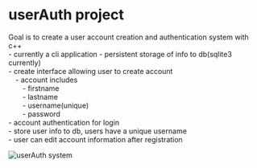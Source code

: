 # userAuth project

Goal is to create a user account creation and authentication system with c++  
    - currently a cli application
    - persistent storage of info to db(sqlite3 currently)  
    - create interface allowing user to create account  
    &emsp;- account includes  
    &emsp;&emsp;- firstname  
    &emsp;&emsp;- lastname  
    &emsp;&emsp;- username(unique)  
    &emsp;&emsp;- password  
    - account authentication for login  
    - store user info to db, users have a unique username   
    - user can edit account information after registration

![userAuth system](https://user-images.githubusercontent.com/43590688/173268367-0fdabf91-08bb-461a-b8d7-e533f5f37573.jpg)

